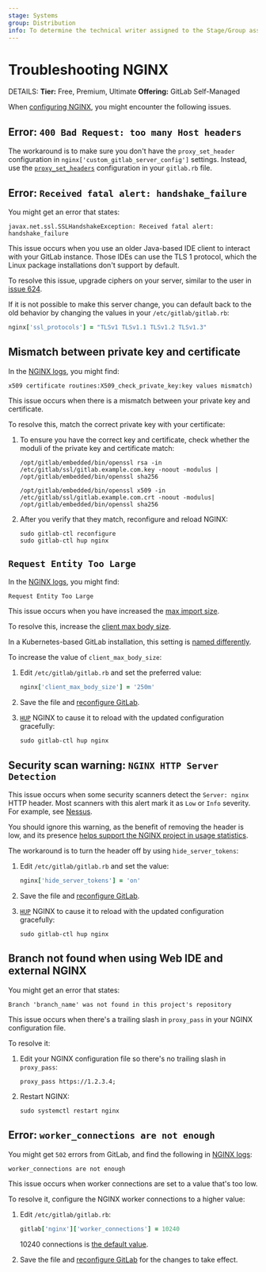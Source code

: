 ```yaml
---
stage: Systems
group: Distribution
info: To determine the technical writer assigned to the Stage/Group associated with this page, see https://handbook.gitlab.com/handbook/product/ux/technical-writing/#assignments
---
```


# Troubleshooting NGINX

DETAILS:
**Tier:** Free, Premium, Ultimate
**Offering:** GitLab Self-Managed

When [configuring NGINX](nginx.md), you might encounter the following issues.

## Error: `400 Bad Request: too many Host headers`

The workaround is to make sure you don't have the `proxy_set_header` configuration in
`nginx['custom_gitlab_server_config']` settings.
Instead, use the
[`proxy_set_headers`](ssl/index.md#configure-a-reverse-proxy-or-load-balancer-ssl-termination)
configuration in your `gitlab.rb` file.

## Error: `Received fatal alert: handshake_failure`

You might get an error that states:

```plaintext
javax.net.ssl.SSLHandshakeException: Received fatal alert: handshake_failure
```

This issue occurs when you use an older Java-based IDE client to interact with your GitLab instance.
Those IDEs can use the TLS 1 protocol, which the Linux package installations don't support by default.

To resolve this issue, upgrade ciphers on your server, similar to the user in
[issue 624](https://gitlab.com/gitlab-org/gitlab-foss/-/issues/624#note_299061).

If it is not possible to make this server change, you can default back to the old
behavior by changing the values in your `/etc/gitlab/gitlab.rb`:

```ruby
nginx['ssl_protocols'] = "TLSv1 TLSv1.1 TLSv1.2 TLSv1.3"
```

## Mismatch between private key and certificate

In the [NGINX logs](https://docs.gitlab.com/ee/administration/logs/index.html#nginx-logs), you might find:

```plaintext
x509 certificate routines:X509_check_private_key:key values mismatch)
```

This issue occurs when there is a mismatch between your private key and certificate.

To resolve this, match the correct private key with your certificate:

1. To ensure you have the correct key and certificate, check whether the moduli of the private key and
   certificate match:

   ```shell
   /opt/gitlab/embedded/bin/openssl rsa -in /etc/gitlab/ssl/gitlab.example.com.key -noout -modulus | /opt/gitlab/embedded/bin/openssl sha256

   /opt/gitlab/embedded/bin/openssl x509 -in /etc/gitlab/ssl/gitlab.example.com.crt -noout -modulus| /opt/gitlab/embedded/bin/openssl sha256
   ```

1. After you verify that they match, reconfigure and reload NGINX:

   ```shell
   sudo gitlab-ctl reconfigure
   sudo gitlab-ctl hup nginx
   ```

## `Request Entity Too Large`

In the [NGINX logs](https://docs.gitlab.com/ee/administration/logs/index.html#nginx-logs), you might find:

```plaintext
Request Entity Too Large
```

This issue occurs when you have increased the [max import size](https://docs.gitlab.com/ee/administration/settings/import_and_export_settings.html#max-import-size).

To resolve this, increase the
[client max body size](http://nginx.org/en/docs/http/ngx_http_core_module.html#client_max_body_size).

In a Kubernetes-based GitLab installation, this setting is
[named differently](https://docs.gitlab.com/charts/charts/gitlab/webservice/#proxybodysize).

To increase the value of `client_max_body_size`:

1. Edit `/etc/gitlab/gitlab.rb` and set the preferred value:

   ```ruby
   nginx['client_max_body_size'] = '250m'
   ```

1. Save the file and [reconfigure GitLab](https://docs.gitlab.com/ee/administration/restart_gitlab.html#reconfigure-a-linux-package-installation).
1. [`HUP`](https://nginx.org/en/docs/control.html) NGINX to cause it to reload with the updated
   configuration gracefully:

   ```shell
   sudo gitlab-ctl hup nginx
   ```

## Security scan warning: `NGINX HTTP Server Detection`

This issue occurs when some security scanners detect the `Server: nginx` HTTP header.
Most scanners with this alert mark it as `Low` or `Info` severity.
For example, see [Nessus](https://www.tenable.com/plugins/nessus/106375).

You should ignore this warning, as the benefit of removing the header is low, and its presence
[helps support the NGINX project in usage statistics](https://trac.nginx.org/nginx/ticket/1644).

The workaround is to turn the header off by using `hide_server_tokens`:

1. Edit `/etc/gitlab/gitlab.rb` and set the value:

   ```ruby
   nginx['hide_server_tokens'] = 'on'
   ```

1. Save the file and [reconfigure GitLab](https://docs.gitlab.com/ee/administration/restart_gitlab.html#reconfigure-a-linux-package-installation).
1. [`HUP`](https://nginx.org/en/docs/control.html) NGINX to cause it to reload with the updated
   configuration gracefully:

   ```shell
   sudo gitlab-ctl hup nginx
   ```

## Branch not found when using Web IDE and external NGINX

You might get an error that states:

```plaintext
Branch 'branch_name' was not found in this project's repository
```

This issue occurs when there's a trailing slash in `proxy_pass` in your NGINX configuration file.

To resolve it:

1. Edit your NGINX configuration file so there's no trailing slash in `proxy_pass`:

   ```plaintext
   proxy_pass https://1.2.3.4;
   ```

1. Restart NGINX:

   ```shell
   sudo systemctl restart nginx
   ```

## Error: `worker_connections are not enough`

You might get `502` errors from GitLab, and find the following in
[NGINX logs](https://docs.gitlab.com/ee/administration/logs/index.html#nginx-logs):

```plaintext
worker_connections are not enough
```

This issue occurs when worker connections are set to a value that's too low.

To resolve it, configure the NGINX worker connections to a higher value:

1. Edit `/etc/gitlab/gitlab.rb`:

   ```ruby
   gitlab['nginx']['worker_connections'] = 10240
   ```

   10240 connections is
   [the default value](https://gitlab.com/gitlab-org/omnibus-gitlab/-/blob/374b34e2bdc4bccb73665e0dc856ae32d6082d77/files/gitlab-cookbooks/gitlab/attributes/default.rb#L883).

1. Save the file and [reconfigure GitLab](https://docs.gitlab.com/ee/administration/restart_gitlab.html#reconfigure-a-linux-package-installation)
   for the changes to take effect.
